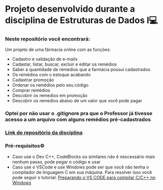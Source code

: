 <h1>Projeto desenvolvido durante a disciplina de Estruturas de Dados I💻</h1>

<h3>Neste repositório você encontrará:</h3>
<p>Um projeto de uma fármacia online com as funções:</p>
<ul>
  <li>Cadastro e validação de e-mails</li>
  <li>Cadastar, listar, buscar, excluir e editar os remédios</li>
  <li>Saber a quantidade de remedios que a farmácia possui cadastrados</li>
  <li>Os remédios com o estoque acabando</li>
  <li>Cadastrar promoção</li>
  <li>Ordenar os remédios pelo seu código</li>
  <li>Comprar remédios</li>
  <li>Descobrir os remedios em promoção</li>
  <li>Descobrir os remedios abaixo de um valor que você pode pagar</li>
</ul>
<h3>Optei por não usar o .gitignore pra que o Professor já tivesse acesso a um arquivo com alguns remédios pré-cadastrados</h3>
<h3><a href="https://github.com/anthonymnf/Estrutura_de_Dados_I">Link do repositório da disciplina</a></h3>
<h3>Pré-requisitos⚙</h3>
<ul>
  <li>Caso use o Dev C++, CodeBlocks ou similares não é nescessário mais nenhum passo, pode pegar o código e usar</li>
<li>Caso use o VSCode e use Windows pode ser que você não tenha o compilador de linguagem C em sua máquina. Para resolver isso você pode seguir o tutorial: <a href="https://medium.com/@juniortrojilio/preparando-o-vs-code-para-compilar-c-c-no-windows-988f4a91a557">Preparando o VS CODE para compilar C/C++ no Windows</a></li>
</ul>

